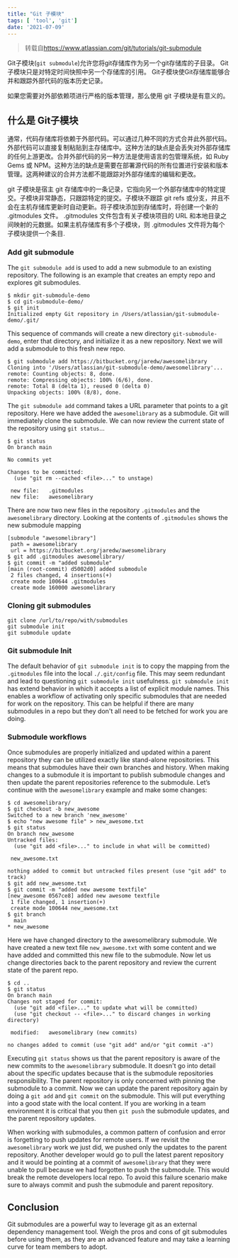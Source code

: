 ```yaml
---
title: "Git 子模块"
tags: [ 'tool', 'git']
date: '2021-07-09'
---
```


> 转载自<https://www.atlassian.com/git/tutorials/git-submodule>

Git子模块(`git submodule`)允许您将git存储库作为另一个git存储库的子目录。 Git子模块只是对特定时间快照中另一个存储库的引用。 Git子模块使Git存储库能够合并和跟踪外部代码的版本历史记录。  

如果您需要对外部依赖项进行严格的版本管理，那么使用 git 子模块是有意义的。

## 什么是 Git子模块

通常，代码存储库将依赖于外部代码。可以通过几种不同的方式合并此外部代码。外部代码可以直接复制粘贴到主存储库中。这种方法的缺点是会丢失对外部存储库的任何上游更改。合并外部代码的另一种方法是使用语言的包管理系统，如 Ruby Gems 或 NPM。这种方法的缺点是需要在部署源代码的所有位置进行安装和版本管理。这两种建议的合并方法都不能跟踪对外部存储库的编辑和更改。  

git 子模块是宿主 git 存储库中的一条记录，它指向另一个外部存储库中的特定提交。子模块非常静态，只跟踪特定的提交。子模块不跟踪 git refs 或分支，并且不会在主机存储库更新时自动更新。将子模块添加到存储库时，将创建一个新的 .gitmodules 文件。 .gitmodules 文件包含有关子模块项目的 URL 和本地目录之间映射的元数据。如果主机存储库有多个子模块，则 .gitmodules 文件将为每个子模块提供一个条目.

### Add git submodule

The `git submodule add` is used to add a new submodule to an existing repository. The following is an example that creates an empty repo and explores git submodules.

```
$ mkdir git-submodule-demo
$ cd git-submodule-demo/
$ git init
Initialized empty Git repository in /Users/atlassian/git-submodule-demo/.git/
```

This sequence of commands will create a new directory `git-submodule-demo`, enter that directory, and initialize it as a new repository. Next we will add a submodule to this fresh new repo.

```
$ git submodule add https://bitbucket.org/jaredw/awesomelibrary
Cloning into '/Users/atlassian/git-submodule-demo/awesomelibrary'...
remote: Counting objects: 8, done.
remote: Compressing objects: 100% (6/6), done.
remote: Total 8 (delta 1), reused 0 (delta 0)
Unpacking objects: 100% (8/8), done.
```

The `git submodule add` command takes a URL parameter that points to a git repository. Here we have added the `awesomelibrary` as a submodule. Git will immediately clone the submodule. We can now review the current state of the repository using `git status`...

```
$ git status
On branch main

No commits yet

Changes to be committed:
  (use "git rm --cached <file>..." to unstage)

 new file:   .gitmodules
 new file:   awesomelibrary
```

There are now two new files in the repository `.gitmodules` and the `awesomelibrary` directory. Looking at the contents of `.gitmodules` shows the new submodule mapping

```
[submodule "awesomelibrary"]
 path = awesomelibrary
 url = https://bitbucket.org/jaredw/awesomelibrary
$ git add .gitmodules awesomelibrary/
$ git commit -m "added submodule"
[main (root-commit) d5002d0] added submodule
 2 files changed, 4 insertions(+)
 create mode 100644 .gitmodules
 create mode 160000 awesomelibrary
```

### Cloning git submodules

```
git clone /url/to/repo/with/submodules
git submodule init
git submodule update
```

### Git submodule Init

The default behavior of `git submodule init` is to copy the mapping from the `.gitmodules` file into the local `./.git/config` file. This may seem redundant and lead to questioning `git submodule init` usefulness. `git submodule init` has extend behavior in which it accepts a list of explicit module names. This enables a workflow of activating only specific submodules that are needed for work on the repository. This can be helpful if there are many submodules in a repo but they don't all need to be fetched for work you are doing.

### Submodule workflows

Once submodules are properly initialized and updated within a parent repository they can be utilized exactly like stand-alone repositories. This means that submodules have their own branches and history. When making changes to a submodule it is important to publish submodule changes and then update the parent repositories reference to the submodule. Let’s continue with the `awesomelibrary` example and make some changes:

```
$ cd awesomelibrary/
$ git checkout -b new_awesome
Switched to a new branch 'new_awesome'
$ echo "new awesome file" > new_awesome.txt
$ git status
On branch new_awesome
Untracked files:
  (use "git add <file>..." to include in what will be committed)

 new_awesome.txt

nothing added to commit but untracked files present (use "git add" to track)
$ git add new_awesome.txt
$ git commit -m "added new awesome textfile"
[new_awesome 0567ce8] added new awesome textfile
 1 file changed, 1 insertion(+)
 create mode 100644 new_awesome.txt
$ git branch
  main
* new_awesome
```

Here we have changed directory to the awesomelibrary submodule. We have created a new text file `new_awesome.txt` with some content and we have added and committed this new file to the submodule. Now let us change directories back to the parent repository and review the current state of the parent repo.

```
$ cd ..
$ git status
On branch main
Changes not staged for commit:
  (use "git add <file>..." to update what will be committed)
  (use "git checkout -- <file>..." to discard changes in working directory)

 modified:   awesomelibrary (new commits)

no changes added to commit (use "git add" and/or "git commit -a")
```

Executing `git status` shows us that the parent repository is aware of the new commits to the `awesomelibrary` submodule. It doesn't go into detail about the specific updates because that is the submodule repositories responsibility. The parent repository is only concerned with pinning the submodule to a commit. Now we can update the parent repository again by doing a `git add` and `git commit` on the submodule. This will put everything into a good state with the local content. If you are working in a team environment it is critical that you then `git push` the submodule updates, and the parent repository updates.

When working with submodules, a common pattern of confusion and error is forgetting to push updates for remote users. If we revisit the `awesomelibrary` work we just did, we pushed only the updates to the parent repository. Another developer would go to pull the latest parent repository and it would be pointing at a commit of `awesomelibrary` that they were unable to pull because we had forgotten to push the submodule. This would break the remote developers local repo. To avoid this failure scenario make sure to always commit and push the submodule and parent repository.

## Conclusion

Git submodules are a powerful way to leverage git as an external dependency management tool. Weigh the pros and cons of git submodules before using them, as they are an advanced feature and may take a learning curve for team members to adopt.

